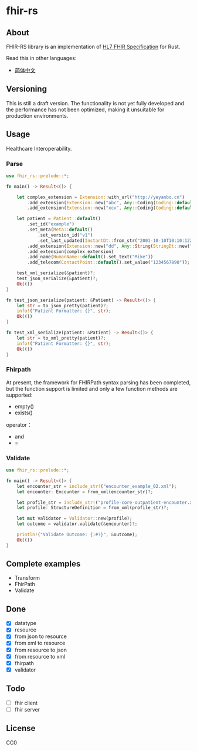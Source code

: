 # fhir-rs

## About

FHIR-RS library is an implementation of [HL7 FHIR Specification](http://hl7.org/fhir/) for Rust.

Read this in other languages: 
* [简体中文](README_zh_CN.md)

## Versioning

This is still a draft version. The functionality is not yet fully developed and the performance has not been optimized, making it unsuitable for production environments.

## Usage

Healthcare Interoperability.

### Parse

```rust
use fhir_rs::prelude::*;

fn main() -> Result<()> {

    let complex_extension = Extension::with_url("http://yeyanbo.cn")
        .add_extension(Extension::new("abc", Any::Coding(Coding::default().set_code("cc"))))
        .add_extension(Extension::new("xcv", Any::Coding(Coding::default().set_code("bb"))));

    let patient = Patient::default()
        .set_id("example")
        .set_meta(Meta::default()
            .set_version_id("v1")
            .set_last_updated(InstantDt::from_str("2001-10-10T10:10:12Z")?))
        .add_extension(Extension::new("dd", Any::String(StringDt::new("ddf"))))
        .add_extension(complex_extension)
        .add_name(HumanName::default().set_text("Mike"))
        .add_telecom(ContactPoint::default().set_value("1234567890"));

    test_xml_serialize(&patient)?;
    test_json_serialize(&patient)?;
    Ok(())
}

fn test_json_serialize(patient: &Patient) -> Result<()> {
    let str = to_json_pretty(patient)?;
    info!("Patient Formatter: {}", str);
    Ok(())
}

fn test_xml_serialize(patient: &Patient) -> Result<()> {
    let str = to_xml_pretty(patient)?;
    info!("Patient Formatter: {}", str);
    Ok(())
}
```

### Fhirpath

At present, the framework for FHIRPath syntax parsing has been completed, but the function support is limited and only a few function methods are supported:
* empty()
* exists()

operator：
* and
* =

### Validate

```rust
use fhir_rs::prelude::*;

fn main() -> Result<()> {
    let encounter_str = include_str!("encounter_example_02.xml");
    let encounter: Encounter = from_xml(encounter_str)?;

    let profile_str = include_str!("profile-core-outpatient-encounter.xml");
    let profile: StructureDefinition = from_xml(profile_str)?;

    let mut validator = Validator::new(profile);
    let outcome = validator.validate(&encounter)?;

    println!("Validate Outcome: {:#?}", &outcome);
    Ok(())
}
```

## Complete examples

* Transform 
* FhirPath
* Validate

## Done

- [x] datatype
- [x] resource
- [x] from json to resource
- [x] from xml  to resource
- [x] from resource to json
- [x] from resource to xml
- [x] fhirpath
- [x] validator

## Todo

- [ ] fhir client
- [ ] fhir server

## License

CC0